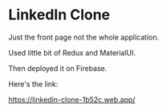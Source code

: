 # LinkedIn Clone

Just the front page not the whole application.

Used little bit of Redux and MaterialUI.

Then deployed it on Firebase.

Here's the link:

https://linkedin-clone-1b52c.web.app/
